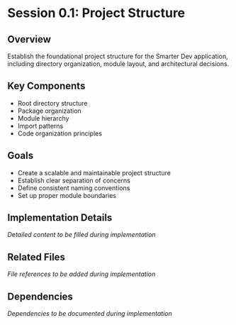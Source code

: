 # Session 0.1: Project Structure

## Overview
Establish the foundational project structure for the Smarter Dev application, including directory organization, module layout, and architectural decisions.

## Key Components
- Root directory structure
- Package organization
- Module hierarchy
- Import patterns
- Code organization principles

## Goals
- Create a scalable and maintainable project structure
- Establish clear separation of concerns
- Define consistent naming conventions
- Set up proper module boundaries

## Implementation Details
*Detailed content to be filled during implementation*

## Related Files
*File references to be added during implementation*

## Dependencies
*Dependencies to be documented during implementation*